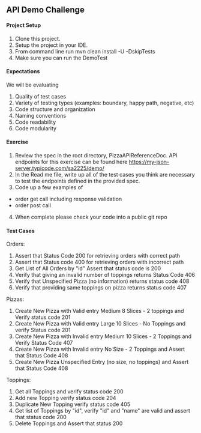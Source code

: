 ## API Demo Challenge

#### Project Setup
1. Clone this project.
2. Setup the project in your IDE.
3. From command line run mvn clean install -U -DskipTests
5. Make sure you can run the DemoTest

#### Expectations
We will be evaluating
1. Quality of test cases
2. Variety  of testing types (examples: boundary, happy path, negative, etc)
3. Code structure and organization
4. Naming conventions
5. Code readability
6. Code modularity


#### Exercise
1. Review the spec in the root directory, PizzaAPIReferenceDoc.  API endpoints for this exercise can be found here
   https://my-json-server.typicode.com/sa2225/demo/
2. In the Read me file, write up all of the test cases you think are necessary to test the endpoints defined in the provided spec.
3. Code up a few examples of 
  - order get call including response validation
  - order post call
4. When complete please check your code into a public git repo

#### Test Cases

 Orders:
 1. Assert that Status Code 200 for retrieving orders with correct path
 2. Assert that Status code 400 for retrieving orders with incorrect path
 3. Get List of All Orders by "id" Assert that status code is 200
 4. Verify that giving an invalid number of toppings returns Status Code 406 
 5. Verify that Unspecified Pizza (no information) returns status code 408
 6. Verify  that providing same toppings on pizza returns status code 407
 
 Pizzas:
 1. Create New Pizza with Valid entry Medium 8 Slices - 2 toppings and Verify status code 201
 2. Create New Pizza with Valid entry Large 10 Slices - No Toppings and verify Status code 201
 3. Create New Pizza with Invalid entry Medium 10 Slices - 2 Toppings and Verify Status Code 407
 4. Create  New Pizza with Invalid entry No Size - 2 Toppings and Assert that Status Code 408
 5. Create New Pizza Unspecified Entry (no size, no toppings) and Assert that Status Code 408
 
 Toppings:
 1. Get all Toppings and verify status code 200
 2. Add new Topping verify status code 204
 3. Duplicate New Topping verify status code 405
 4. Get list of Toppings by "id", verify "id" and "name" are valid and assert that status code 200
 5. Delete Toppings and Assert that status 200
 
 
 
 
 

